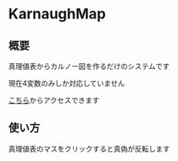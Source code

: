 # KarnaughMap

## 概要
真理値表からカルノー図を作るだけのシステムです


現在4変数のみしか対応していません

[こちら](https://shibaken28.github.io/KarnaughMap/"KarnaughMap")からアクセスできます

## 使い方
真理値表のマスをクリックすると真偽が反転します
